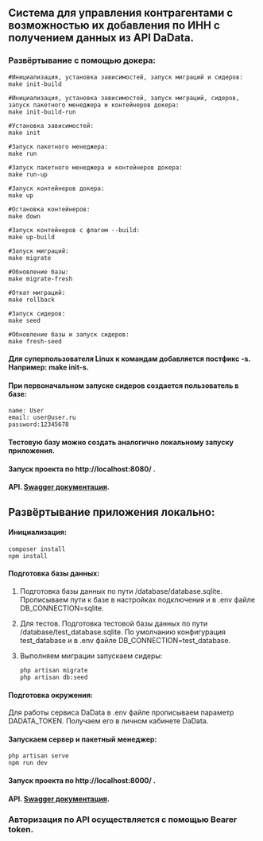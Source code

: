 ## Cистема для управления контрагентами с возможностью их добавления по ИНН с получением данных из API DaData.

### Развёртывание с помощью докера:
    #Инициализация, установка зависимостей, запуск миграций и сидеров:
    make init-build

    #Инициализация, установка зависимостей, запуск миграций, сидеров, запуск пакетного менеджера и контейнеров докера:
    make init-build-run

    #Установка зависимостей:
    make init    

    #Запуск пакетного менеджера:
    make run

    #Запуск пакетного менеджера и контейнеров докера:
    make run-up

    #Запуск контейнеров докера:
    make up

    #Остановка контейнеров:
    make down

    #Запуск контейнеров c флагом --build:
    make up-build

    #Запуск миграций:
    make migrate

    #Обновление базы:
    make migrate-fresh
    
    #Откат миграций:
    make rollback
    
    #Запуск сидеров:
    make seed    

    #Обновление базы и запуск сидеров:
    make fresh-seed 

#### Для суперпользователя Linux к командам добавляется постфикс -s. Например: make init-s.
#### При первоначальном запуске сидеров создается пользователь в базе: 
    name: User
    email: user@user.ru
    password:12345678
#### Тестовую базу можно создать аналогично локальному запуску приложения.
#### Запуск проекта по http://localhost:8080/ .
#### API. [Swagger документация](http://localhost:8080/api/documentation).

## Развёртывание приложения локально:
#### Инициализация:

    composer install
    npm install

#### Подготовка базы данных:

1. Подготовка базы данных по пути /database/database.sqlite. Прописываем пути к базе в настройках подключения и в .env файле  DB_CONNECTION=sqlite.
2. Для тестов. Подготовка тестовой базы данных по пути /database/test_database.sqlite. По умолчанию конфигурация test_database и в .env файле DB_CONNECTION=test_database.
3. Выполняем миграции запускаем сидеры:

    ```
    php artisan migrate
    php artisan db:seed
    ```
#### Подготовка окружения: 

  Для работы сервиса DaData в .env файле прописываем параметр DADATA_TOKEN. Получаем его в личном кабинете DaData.

#### Запускаем сервер и пакетный менеджер:

    php artisan serve
    npm run dev

#### Запуск проекта по http://localhost:8000/ .

#### API. [Swagger документация](http://localhost:8000/api/documentation).
### Авторизация по API осуществляется с помощью Bearer token.




